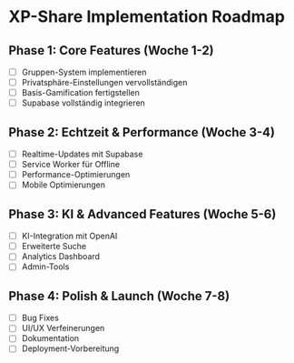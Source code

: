 # XP-Share Implementation Roadmap

## Phase 1: Core Features (Woche 1-2)
- [ ] Gruppen-System implementieren
- [ ] Privatsphäre-Einstellungen vervollständigen
- [ ] Basis-Gamification fertigstellen
- [ ] Supabase vollständig integrieren

## Phase 2: Echtzeit & Performance (Woche 3-4)
- [ ] Realtime-Updates mit Supabase
- [ ] Service Worker für Offline
- [ ] Performance-Optimierungen
- [ ] Mobile Optimierungen

## Phase 3: KI & Advanced Features (Woche 5-6)
- [ ] KI-Integration mit OpenAI
- [ ] Erweiterte Suche
- [ ] Analytics Dashboard
- [ ] Admin-Tools

## Phase 4: Polish & Launch (Woche 7-8)
- [ ] Bug Fixes
- [ ] UI/UX Verfeinerungen
- [ ] Dokumentation
- [ ] Deployment-Vorbereitung
